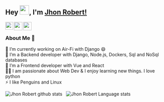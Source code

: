 ## Hey <img src="https://github.com/TheDudeThatCode/TheDudeThatCode/blob/master/Assets/Hi.gif" width="29px">, I'm [Jhon Robert!](https://www.linkedin.com/in/jhon-robert-matamoros-vitonera-a084841b7/) 
<!--
**isupersky/isupersky** is a ✨ _special_ ✨ repository because its `README.md` (this file) appears on your GitHub profile.

Here are some ideas to get you started:

- 🔭 I’m currently working on ...
- 🌱 I’m currently learning ...
- 👯 I’m looking to collaborate on ...
- 🤔 I’m looking for help with ...
- 💬 Ask me about ...
- 📫 How to reach me: ...
- 😄 Pronouns: ...
- ⚡ Fun fact: ...
------>


<a href="https://www.linkedin.com/in/jhon-robert-matamoros-vitonera-a084841b7/">
  <img align="left" width="24px"src="https://cdn.jsdelivr.net/npm/simple-icons@v3/icons/linkedin.svg"  />
</a>

<a href="mailto:jhonbara51214h@gmail.com">
  <img align="left" width="26px" src="https://cdn.jsdelivr.net/npm/simple-icons@v3/icons/gmail.svg" />
</a>
<a href="https://jhonrobert20.github.io/jhonrobert/">
  <img align="left" width="26px" src="https://cdn.jsdelivr.net/npm/simple-icons@3.13.0/icons/html5.svg" />
</a>

<br />

### About Me 🚀
🔭 I’m currently working on Air-Fi with Django 😄 </br>
🌱 I’m a Backend developer with Django, Node.js, Dockers, Sql and NoSql databases </br>
🌱 I’m a Frontend developer with Vue and React </br>
👨‍💻 I am passionate about Web Dev & I enjoy learning new things. I love python </br>
⚡ I like Penguins and Linux </br>

![Jhon Robert github stats](https://github-readme-stats.vercel.app/api?username=JhonRobert20&show_icons=true&hide_border=true)&nbsp;&nbsp;
![Jhon Robert Language stats](https://github-readme-stats-eight-theta.vercel.app/api/top-langs/?username=JhonRobert20&layout=compact&langs_count=8&hide_border=true)
<br />
